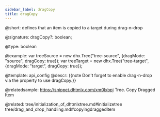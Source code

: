 ```yaml
---
sidebar_label: dragCopy
title: dragCopy
---          
```


@short: defines that an item is copied to a target during drag-n-drop

@signature: dragCopy?: boolean;

@type: boolean

@example: 
var treeSource = new dhx.Tree("tree-source", {dragMode: "source", dragCopy: true});
var treeTarget = new dhx.Tree("tree-target", {dragMode: "target", dragCopy: true});

@template:	api_config
@descr: 
{{note Don't forget to enable drag-n-drop via the [](tree/api/tree_dragmode_config.md) property to use dragCopy.}}


@relatedsample: https://snippet.dhtmlx.com/xm0lxbpj	Tree. Copy Dragged Item

@related: tree/initialization_of_dhtmlxtree.md#initializetree
tree/drag_and_drop_handling.md#copyingdraggeditem